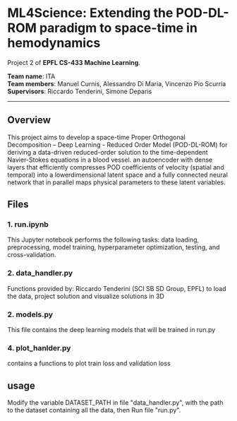 # ML4Science: Extending the POD-DL-ROM paradigm to space-time in hemodynamics
Project 2 of **EPFL CS-433 Machine Learning**.

**Team name**: ITA  
**Team members**: Manuel Curnis, Alessandro Di Maria, Vincenzo Pio Scurria
**Supervisors**: Riccardo Tenderini, Simone Deparis


---

## Overview
This project aims to develop a space-time Proper Orthogonal
Decomposition – Deep Learning - Reduced Order Model (POD-DL-ROM) for deriving a data-driven reduced-order solution to the time-dependent Navier-Stokes equations in a blood vessel.
an autoencoder with dense layers that efficiently compresses POD coefficients of velocity (spatial and temporal) into a lowerdimensional latent space and a fully connected neural network
that in parallel maps physical parameters to these latent variables.

## Files

### 1. run.ipynb

This Jupyter notebook  performs the following tasks: data loading, preprocessing, model training, hyperparameter optimization, testing, and cross-validation.

### 2. data_handler.py
Functions provided by: Riccardo Tenderini (SCI SB SD Group, EPFL) to load the data, project solution and visualize solutions in 3D

### 2. models.py
This file contains the deep learning models that will be trained in run.py

### 4. plot_hanlder.py
contains a functions to plot train loss and validation loss

## usage

Modify the variable DATASET_PATH in file "data_handler.py", with the path to the dataset containing all the data, then Run file "run.py".





